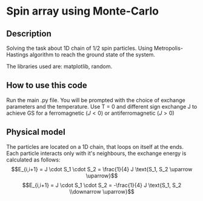# Spin array using Monte-Carlo

## Description

Solving the task about 1D chain of 1/2 spin particles. Using Metropolis-Hastings algorithm to reach the ground state of the system.

The libraries used are: matplotlib, random.

## How to use this code

Run the main .py file. You will be prompted with the choice of exchange parameters and the temperature. Use T = 0 and different sign exchange J to achieve GS for a ferromagnetic ($J<0$) or antiferromagnetic ($J>0$)

## Physical model

The particles are located on a 1D chain, that loops on itself at the ends. Each particle interacts only with it's neighbours, the exchange energy is calculated as follows:
$$E_{i,i+1} = J \cdot S_1 \cdot S_2 = \frac{1}{4} J \text{S_1, S_2 \uparrow \uparrow}$$
$$E_{i,i+1} = J \cdot S_1 \cdot S_2 = -\frac{1}{4} J \text{S_1, S_2 \\downarrow \uparrow}$$
